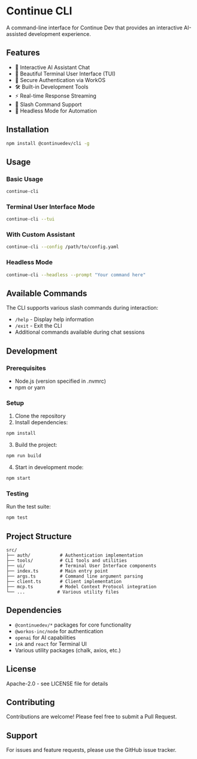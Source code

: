 # Continue CLI

A command-line interface for Continue Dev that provides an interactive AI-assisted development experience.

## Features

- 🤖 Interactive AI Assistant Chat
- 🎨 Beautiful Terminal User Interface (TUI)
- 🔐 Secure Authentication via WorkOS
- 🛠️ Built-in Development Tools
- ⚡ Real-time Response Streaming
- 🎯 Slash Command Support
- 🤫 Headless Mode for Automation

## Installation

```bash
npm install @continuedev/cli -g
```

## Usage

### Basic Usage

```bash
continue-cli
```

### Terminal User Interface Mode

```bash
continue-cli --tui
```

### With Custom Assistant

```bash
continue-cli --config /path/to/config.yaml
```

### Headless Mode

```bash
continue-cli --headless --prompt "Your command here"
```

## Available Commands

The CLI supports various slash commands during interaction:

- `/help` - Display help information
- `/exit` - Exit the CLI
- Additional commands available during chat sessions

## Development

### Prerequisites

- Node.js (version specified in .nvmrc)
- npm or yarn

### Setup

1. Clone the repository
2. Install dependencies:

```bash
npm install
```

3. Build the project:

```bash
npm run build
```

4. Start in development mode:

```bash
npm start
```

### Testing

Run the test suite:

```bash
npm test
```

## Project Structure

```
src/
├── auth/           # Authentication implementation
├── tools/          # CLI tools and utilities
├── ui/             # Terminal User Interface components
├── index.ts        # Main entry point
├── args.ts         # Command line argument parsing
├── client.ts       # Client implementation
├── mcp.ts          # Model Context Protocol integration
└── ...            # Various utility files
```

## Dependencies

- `@continuedev/*` packages for core functionality
- `@workos-inc/node` for authentication
- `openai` for AI capabilities
- `ink` and `react` for Terminal UI
- Various utility packages (chalk, axios, etc.)

## License

Apache-2.0 - see LICENSE file for details

## Contributing

Contributions are welcome! Please feel free to submit a Pull Request.

## Support

For issues and feature requests, please use the GitHub issue tracker.